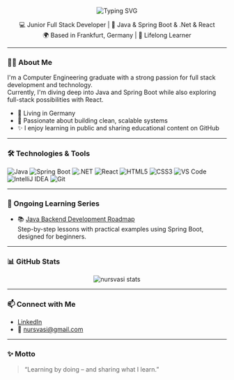 
<p align="center">
  <img src="https://readme-typing-svg.herokuapp.com?font=Fira+Code&size=28&duration=3000&pause=1000&color=800080&center=true&vCenter=true&width=700&lines=Hi+there%2C+I'm+Nur+Sultan+Vasi+%F0%9F%91%8B" alt="Typing SVG" />
</p>

<p align="center">
  💻 Junior Full Stack Developer | 🌱 Java & Spring Boot & .Net & React <br/>
  🌍 Based in Frankfurt, Germany | 🎯 Lifelong Learner
</p>

---

### 👨‍💻 About Me

I'm a Computer Engineering graduate with a strong passion for full stack development and technology.  
Currently, I'm diving deep into Java and Spring Boot while also exploring full-stack possibilities with React.

- 📍 Living in Germany
- 🚀 Passionate about building clean, scalable systems
- ✨ I enjoy learning in public and sharing educational content on GitHub

---

### 🛠️ Technologies & Tools

![Java](https://img.shields.io/badge/Java-ED8B00?style=for-the-badge&logo=java&logoColor=white)
![Spring Boot](https://img.shields.io/badge/Spring_Boot-6DB33F?style=for-the-badge&logo=spring-boot&logoColor=white)
![.NET](https://img.shields.io/badge/.NET-512BD4?style=for-the-badge&logo=dotnet&logoColor=white)
![React](https://img.shields.io/badge/React-20232A?style=for-the-badge&logo=react&logoColor=61DAFB)
![HTML5](https://img.shields.io/badge/HTML5-E34F26?style=for-the-badge&logo=html5&logoColor=white)
![CSS3](https://img.shields.io/badge/CSS3-1572B6?style=for-the-badge&logo=css3&logoColor=white)
![VS Code](https://img.shields.io/badge/VS_Code-007ACC?style=for-the-badge&logo=visual-studio-code&logoColor=white)
![IntelliJ IDEA](https://img.shields.io/badge/IntelliJ_IDEA-000000?style=for-the-badge&logo=intellij-idea&logoColor=white)
![Git](https://img.shields.io/badge/Git-F05032?style=for-the-badge&logo=git&logoColor=white)

---

### 📘 Ongoing Learning Series

- 📚 [Java Backend Development Roadmap](https://github.com/nursvasi/Java-Backend-Learning)  
  Step-by-step lessons with practical examples using Spring Boot, designed for beginners.

---

### 📊 GitHub Stats

<p align="center">
  <img src="https://github-readme-stats.vercel.app/api?username=nursvasi&show_icons=true&theme=radical" alt="nursvasi stats" />
</p>

---

### 📫 Connect with Me

- [LinkedIn](https://www.linkedin.com/in/nur-sultan-vasi-840691233/)  
- 📧 nursvasi@gmail.com

---

### ✨ Motto

> “Learning by doing – and sharing what I learn.”

